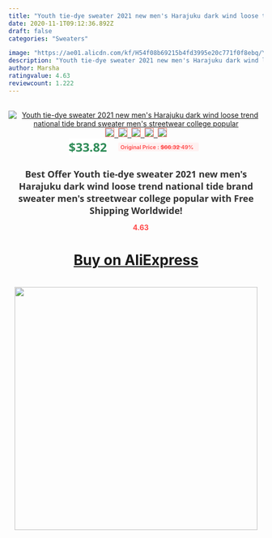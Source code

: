 ```yaml
---
title: "Youth tie-dye sweater 2021 new men's Harajuku dark wind loose trend national tide brand sweater men's streetwear college popular"
date: 2020-11-1T09:12:36.892Z
draft: false
categories: "Sweaters"

image: "https://ae01.alicdn.com/kf/H54f08b69215b4fd3995e20c771f0f8ebq/Youth-tie-dye-sweater-2021-new-men-s-Harajuku-dark-wind-loose-trend-national-tide-brand.jpg"
description: "Youth tie-dye sweater 2021 new men's Harajuku dark wind loose trend national tide brand sweater men's streetwear college popular"
author: Marsha
ratingvalue: 4.63
reviewcount: 1.222
---
```

<br>
<div style="text-align: center;">
<a href="https://s.click.aliexpress.com/e/_AMSQGd" target="_blank" rel="nofollow noopener noreferrer"><img alt="Youth tie-dye sweater 2021 new men's Harajuku dark wind loose trend national tide brand sweater men's streetwear college popular" class="magnifier-image" src="https://ae01.alicdn.com/kf/H54f08b69215b4fd3995e20c771f0f8ebq/Youth-tie-dye-sweater-2021-new-men-s-Harajuku-dark-wind-loose-trend-national-tide-brand.jpg_640x640.jpg">
<br>
<img style="border:1px solid salmon" src="https://ae01.alicdn.com/kf/H54f08b69215b4fd3995e20c771f0f8ebq/Youth-tie-dye-sweater-2021-new-men-s-Harajuku-dark-wind-loose-trend-national-tide-brand.jpg_120x120.jpg">&nbsp;&nbsp;<img style="border:1px solid salmon" src="https://ae01.alicdn.com/kf/H7b4d723290574e0996d41ffeb772db8cC/Youth-tie-dye-sweater-2021-new-men-s-Harajuku-dark-wind-loose-trend-national-tide-brand.jpg_120x120.jpg">&nbsp;&nbsp;<img style="border:1px solid salmon" src="https://ae01.alicdn.com/kf/H541400b9e036471abd9a180e0e82f217p/Youth-tie-dye-sweater-2021-new-men-s-Harajuku-dark-wind-loose-trend-national-tide-brand.jpg_120x120.jpg">&nbsp;&nbsp;<img style="border:1px solid salmon" src="https://ae01.alicdn.com/kf/H23e6599adc6b4447a63e6ea9ebf6e842H/Youth-tie-dye-sweater-2021-new-men-s-Harajuku-dark-wind-loose-trend-national-tide-brand.jpg_120x120.jpg">&nbsp;&nbsp;<img style="border:1px solid salmon" src="https://ae01.alicdn.com/kf/H57a641ffb8c54e7f8cf5bc8e93fbaf65C/Youth-tie-dye-sweater-2021-new-men-s-Harajuku-dark-wind-loose-trend-national-tide-brand.jpg_120x120.jpg"></a></div><br0>
<div style="text-align: center;"><span style="background-color: white; border: 0px; box-sizing: border-box; color: seagreen; display: inline-block; font-family: &quot;open sans&quot; , &quot;arial&quot; , &quot;helvetica&quot; , sans-serif , &quot;heiti&quot;; font-size: 24px; font-stretch: inherit; font-weight: 700; line-height: inherit; margin: 0px 10px 0px 0px; padding: 0px; vertical-align: middle;">$33.82 </span>
<span style="background: rgb(255 , 241 , 241); border-radius: 3px; border: 0px; box-sizing: border-box; color: #ff4747; display: inline-block; font-family: inherit; font-size: 12px; font-stretch: inherit; font-style: inherit; font-variant: inherit; font-weight: 600; line-height: inherit; margin: 0px; padding: 2px 5px; transform: scale(0.9); vertical-align: middle;">Original Price : <b style="text-decoration: line-through;">$66.32 </b> 49%&nbsp;&nbsp;</span></div>
<h1 style="color: #333333; display: inline-block; font-family: &quot;open sans&quot; , &quot;arial&quot; , &quot;helvetica&quot; , sans-serif , &quot;heiti&quot;; font-size: 18px; font-stretch: inherit; font-weight: 700; text-align: center;">Best Offer Youth tie-dye sweater 2021 new men's Harajuku dark wind loose trend national tide brand sweater men's streetwear college popular with Free Shipping Worldwide!</h1>
<div style="color: #ff4747; text-align: center;">
<img src="https://4.bp.blogspot.com/-M0ZcTcb-5uY/XleCXlxnR4I/AAAAAAAAAEc/OrjgMkXV1oMQFaCRZj5HQwOCBcu3w1FegCPcBGAYYCw/s1600/star.png" style="height: 15px;">&nbsp;<b>4.63</b></div>
<div class="button_cont" align="center"><a class="buynow_a" href="https://s.click.aliexpress.com/e/_AMSQGd" target="_blank" rel="nofollow noopener noreferrer"><H1>Buy on AliExpress</H1></a></div><br>
<div class="separator" style="clear: both; text-align: center;">
<img src="https://lh3.googleusercontent.com/-pTy5HemUv9M/XlePHvY0dAI/AAAAAAAAAE4/0nX5iRUoIWY8eMW9Dpxeirr157OZliDIgCLcBGAsYHQ/s1600/badge.gif" width="480">
</div>
